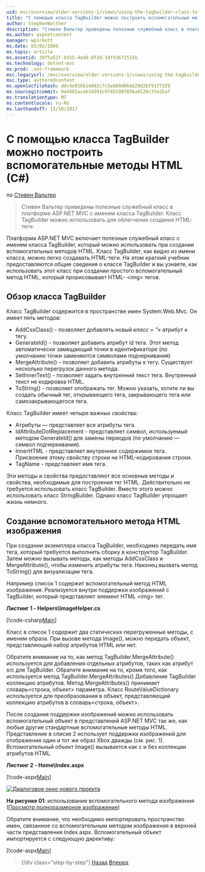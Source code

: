 ```yaml
---
uid: mvc/overview/older-versions-1/views/using-the-tagbuilder-class-to-build-html-helpers-cs
title: "С помощью класса TagBuilder можно построить вспомогательные методы HTML (C#) | Документы Microsoft"
author: StephenWalther
description: "Стивен Вальтер приведены полезные служебный класс в платформе ASP.NET MVC с именем класса TagBuilder. Легко можно использовать класс TagBuilder..."
ms.author: aspnetcontent
manager: wpickett
ms.date: 03/02/2009
ms.topic: article
ms.assetid: 3975a52f-bd15-4edd-8f3d-1df93672515b
ms.technology: dotnet-mvc
ms.prod: .net-framework
msc.legacyurl: /mvc/overview/older-versions-1/views/using-the-tagbuilder-class-to-build-html-helpers-cs
msc.type: authoredcontent
ms.openlocfilehash: ddc4e91bb14082c7c5e889d064d29d2bf91f7329
ms.sourcegitcommit: 9a9483aceb34591c97451997036a9120c3fe2baf
ms.translationtype: MT
ms.contentlocale: ru-RU
ms.lasthandoff: 11/10/2017
---
```

<a name="using-the-tagbuilder-class-to-build-html-helpers-c"></a>С помощью класса TagBuilder можно построить вспомогательные методы HTML (C#)
====================
по [Стивен Вальтер](https://github.com/StephenWalther)

> Стивен Вальтер приведены полезные служебный класс в платформе ASP.NET MVC с именем класса TagBuilder. Класс TagBuilder можно использовать для облегчения создания HTML-теги.


Платформа ASP.NET MVC включает полезные служебный класс с именем класса TagBuilder, который можно использовать при создании вспомогательных методов HTML. Класс TagBuilder, как видно из имени класса, можно легко создавать HTML-теги. На этом краткий учебник предоставляются общие сведения о классе TagBuilder и вы узнаете, как использовать этот класс при создании простого вспомогательный метод HTML, который прорисовывает HTML- &lt;img&gt; тегов.

## <a name="overview-of-the-tagbuilder-class"></a>Обзор класса TagBuilder

Класс TagBuilder содержится в пространстве имен System.Web.Mvc. Он имеет пять методов:

- AddCssClass() - позволяет добавлять новый *класс = "»* атрибут к тегу.
- GenerateId() - позволяет добавить атрибут id тега. Этот метод автоматически замещающий точки в идентификаторе (по умолчанию точки заменяются символами подчеркивания)
- MergeAttribute() - позволяет добавить атрибуты к тегу. Существует несколько перегрузок данного метода.
- SetInnerText() - позволяет задать внутренний текст тега. Внутренний текст не кодировка HTML.
- ToString() - позволяет отображать тег. Можно указать, хотите ли вы создать обычный тег, открывающего тега, закрывающего тега или самозакрывающегося тега.
  

Класс TagBuilder имеет четыре важных свойства:

- Атрибуты — представляет все атрибуты тега.
- IdAttributeDotReplacement - представляет символ, используемый методом GenerateId() для замены периодов (по умолчанию — символ подчеркивания).
- InnerHTML - представляет внутреннее содержимое тега. Присвоение этому свойству строки *не* HTML-кодирования строки.
- TagName - представляет имя тега.

Эти методы и свойства предоставляют все основные методы и свойства, необходимые для построения тег HTML. Действительно не требуется использовать класс TagBuilder. Вместо этого можно использовать класс StringBuilder. Однако класс TagBuilder упрощает жизнь немного.

## <a name="creating-an-image-html-helper"></a>Создание вспомогательного метода HTML изображения

При создании экземпляра класса TagBuilder, необходимо передать имя тега, который требуется выполнить сборку в конструктор TagBuilder. Затем можно вызывать методы, как методы AddCssClass и MergeAttribute(), чтобы изменить атрибуты тега. Наконец вызвать метод ToString() для визуализации тега.

Например список 1 содержит вспомогательный метод HTML изображения. Реализуется внутри поддержки изображений с TagBuilder, который представляет элемент HTML &lt;img&gt; тег.

**Листинг 1 - Helpers\ImageHelper.cs**

[!code-csharp[Main](using-the-tagbuilder-class-to-build-html-helpers-cs/samples/sample1.cs)]

Класс в список 1 содержит два статических перегруженные методы, с именем образа. При вызове метода Image(), можно передать объект, представляющий набор атрибутов HTML или нет.

Обратите внимание на то, как метод TagBuilder.MergeAttribute() используется для добавления отдельных атрибутов, таких как атрибут src для TagBuilder. Обратите внимание на то, кроме того, как используется метод TagBuilder.MergeAttributes() Добавление TagBuilder коллекцию атрибутов. Метод MergeAttributes() принимает словарь&lt;строка, объект&gt; параметра. Класс RouteValueDictionary используется для преобразования в объект, представляющий коллекцию атрибутов в словарь&lt;строка, объект&gt;.

После создания поддержки изображений можно использовать вспомогательный объект в представлений ASP.NET MVC так же, как любые другие стандартные вспомогательные методы HTML. Представление в списке 2 использует поддержки изображений для отображения один и тот же образ Xbox дважды (см. рис. 1). Вспомогательный объект Image() вызывается как с и без коллекции атрибутов HTML.

**Листинг 2 - Home\Index.aspx**

[!code-aspx[Main](using-the-tagbuilder-class-to-build-html-helpers-cs/samples/sample2.aspx)]


[![Диалоговое окно нового проекта](using-the-tagbuilder-class-to-build-html-helpers-cs/_static/image1.jpg)](using-the-tagbuilder-class-to-build-html-helpers-cs/_static/image1.png)

**На рисунке 01**: использование вспомогательного метода изображения ([Просмотр полноразмерное изображение](using-the-tagbuilder-class-to-build-html-helpers-cs/_static/image2.png))


Обратите внимание, что необходимо импортировать пространство имен, связанное со вспомогательным методом изображения в верхней части представления Index.aspx. Вспомогательный объект импортируется с следующую директиву:

[!code-aspx[Main](using-the-tagbuilder-class-to-build-html-helpers-cs/samples/sample3.aspx)]

>[!div class="step-by-step"]
[Назад](creating-custom-html-helpers-cs.md)
[Вперед](creating-page-layouts-with-view-master-pages-cs.md)
